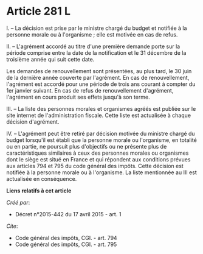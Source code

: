 # Article 281 L

I. – La décision est prise par le ministre chargé du budget et notifiée à la personne morale ou à l'organisme ; elle est
motivée en cas de refus.

II. – L'agrément accordé au titre d'une première demande porte sur la période comprise entre la date de la notification et le
31 décembre de la troisième année qui suit cette date.

Les demandes de renouvellement sont présentées, au plus tard, le 30 juin de la dernière année couverte par l'agrément. En cas
de renouvellement, l'agrément est accordé pour une période de trois ans courant à compter du 1er janvier suivant. En cas de
refus de renouvellement d'agrément, l'agrément en cours produit ses effets jusqu'à son terme.

III. – La liste des personnes morales et organismes agréés est publiée sur le site internet de l'administration fiscale.
Cette liste est actualisée à chaque décision d'agrément.

IV. – L'agrément peut être retiré par décision motivée du ministre chargé du budget lorsqu'il est établi que la personne
morale ou l'organisme, en totalité ou en partie, ne poursuit plus d'objectifs ou ne présente plus de caractéristiques
similaires à ceux des personnes morales ou organismes dont le siège est situé en France et qui répondent aux conditions
prévues aux articles 794 et 795 du code général des impôts. Cette décision est notifiée à la personne morale ou à
l'organisme. La liste mentionnée au III est actualisée en conséquence.

**Liens relatifs à cet article**

_Créé par_:

  - Décret n°2015-442 du 17 avril 2015 - art. 1

_Cite_:

  - Code général des impôts, CGI. - art. 794
  - Code général des impôts, CGI. - art. 795

